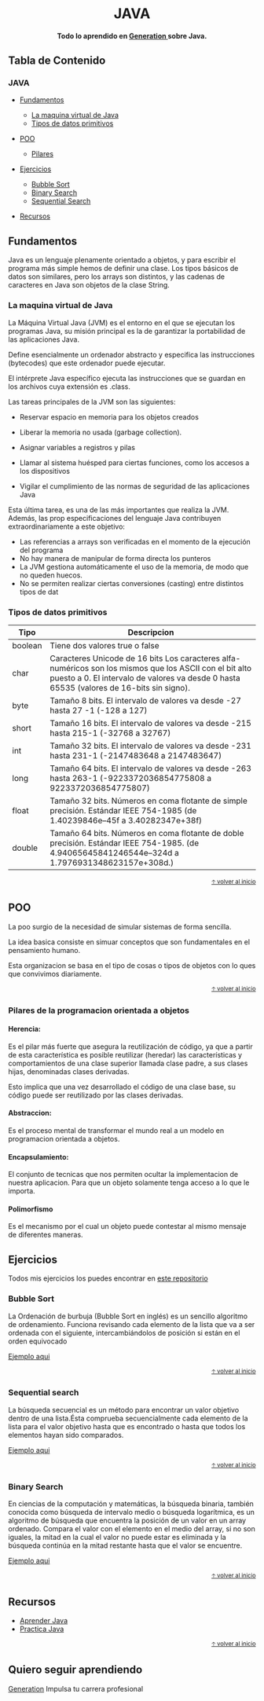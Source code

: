 
<h1 align="center">
  JAVA
</h1>

<h4 align="center"> Todo lo aprendido en  <a href="https://mexico.generation.org/" target="_blank"> Generation </a> sobre Java.</h4>

## Tabla de Contenido

### JAVA

- [Fundamentos](#fundamentos)
  - [La maquina virtual de Java](#la-maquina-virtual-de-java)
  - [Tipos de datos primitivos](#tipos-de-datos-primitivos)

- [POO](#poo)
  - [Pilares](#Pilares-de-la-programacion-orientada-a-objetos)

- [Ejercicios](#ejercicios)
  - [Bubble Sort](#bubble-sort)
  - [Binary Search](#binary-search)
  - [Sequential Search](#Sequential-search)

- [Recursos](#recursos)

## Fundamentos 

Java es un lenguaje plenamente orientado a objetos, y para escribir el programa más simple 
hemos de definir una clase. Los tipos básicos de datos son similares, pero los arrays son distintos, 
y las cadenas de caracteres en Java son objetos de la clase String.
    
 ### La maquina virtual de Java
 
 La Máquina Virtual Java (JVM) es el entorno en el que se ejecutan los programas Java, 
 su misión principal es la de   garantizar la portabilidad de las aplicaciones Java. 
 
 Define esencialmente un ordenador abstracto y especifica las instrucciones (bytecodes) 
 que este ordenador puede ejecutar. 
 
 El intérprete Java específico ejecuta las instrucciones 
 que se guardan en los archivos cuya extensión es .class. 
 
 Las tareas principales de la JVM son las siguientes:
 
  - Reservar espacio en memoria para los objetos creados
  
  - Liberar la memoria no usada (garbage collection).
  
  - Asignar variables a registros y pilas
  
  - Llamar al sistema huésped para ciertas funciones, como los accesos a los dispositivos
  
  - Vigilar el cumplimiento de las normas de seguridad de las aplicaciones Java

Esta última tarea, es una de las más importantes que realiza la JVM. Además, las prop
especificaciones del lenguaje Java contribuyen extraordinariamente a este objetivo: 
  
  - Las referencias a arrays son verificadas en el momento de la ejecución del programa
  - No hay manera de manipular de forma directa los punteros
  - La JVM gestiona automáticamente el uso de la memoria, de modo que no queden huecos.
  - No se permiten realizar ciertas conversiones (casting) entre distintos tipos de dat
  
### Tipos de datos primitivos

   
| Tipo | Descripcion |
| ----- | ---- |
| boolean | Tiene dos valores true o false |
| char | Caracteres Unicode de 16 bits  Los caracteres alfa-numéricos son los mismos que los ASCII con el bit alto puesto a 0. El intervalo de valores va desde 0 hasta 65535 (valores de 16-bits sin signo).   |
| byte |  	Tamaño 8 bits.  El intervalo de valores va desde -27 hasta 27 -1 (-128 a 127)  |
| short | Tamaño 16 bits.  El intervalo de valores va desde -215 hasta 215-1 (-32768 a 32767) |
| int | Tamaño 32 bits.  El intervalo de valores va desde -231 hasta 231-1 (-2147483648 a 2147483647)  |
| long | Tamaño 64 bits. El intervalo de valores va desde -263 hasta  263-1 (-9223372036854775808 a 9223372036854775807)  |
| float |  	Tamaño 32 bits. Números en coma flotante de simple precisión. Estándar IEEE 754-1985  (de 1.40239846e–45f a 3.40282347e+38f)  |
| double |  	Tamaño 64 bits. Números en coma flotante de doble precisión. Estándar IEEE 754-1985. (de 4.94065645841246544e–324d  a 1.7976931348623157e+308d.) |

<div align="right">
  <small><a href="#tabla-de-contenido">🡡 volver al inicio</a></small>
</div>

## POO

La poo surgio de la necesidad de simular sistemas de forma sencilla. 

La idea basica consiste en simuar conceptos que son fundamentales en el 
pensamiento humano. 

Esta organizacion se basa en el tipo de cosas o tipos de objetos con lo ques 
que convivimos diariamente.
    
<div align="right">
  <small><a href="#tabla-de-contenido">🡡 volver al inicio</a></small>
</div>

### Pilares de la programacion orientada a objetos

#### Herencia: 

Es el pilar más fuerte que asegura la reutilización de código, ya que a partir 
de esta característica es posible reutilizar (heredar) las características y 
comportamientos de una clase superior llamada clase padre, a sus clases hijas, 
denominadas clases derivadas. 
    
Esto implica que una vez desarrollado el código de una clase base, su código puede 
ser reutilizado por las clases derivadas.

#### Abstraccion: 

Es el proceso mental de transformar el mundo real a un modelo en programacion orientada 
a objetos.

#### Encapsulamiento:

El conjunto de tecnicas que nos permiten ocultar la implementacion de nuestra aplicacion.
Para que un objeto solamente tenga acceso a lo que le importa.
        
#### Polimorfismo
                
Es el mecanismo por el cual un objeto puede contestar al mismo mensaje de diferentes maneras.

## Ejercicios

Todos mis ejercicios los puedes encontrar en [este repositorio](https://github.com/UrielMendozaG/Java)

### Bubble Sort

La Ordenación de burbuja (Bubble Sort en inglés) es un sencillo algoritmo de ordenamiento. 
Funciona revisando cada elemento de la lista que va a ser ordenada con el siguiente, 
intercambiándolos de posición si están en el orden equivocado

  [Ejemplo aqui](https://github.com/UrielMendozaG/Bubble-Sort)
  
  <div align="right">
  <small><a href="#tabla-de-contenido">🡡 volver al inicio</a></small>
</div>
  
### Sequential search

La búsqueda secuencial es un método para encontrar un 
valor objetivo dentro de una lista.Ésta comprueba secuencialmente cada elemento de la lista 
para el valor objetivo hasta que es encontrado o hasta que todos los elementos hayan sido comparados.

  [Ejemplo aqui](https://github.com/UrielMendozaG/Sequential-Search)
  
  <div align="right">
  <small><a href="#tabla-de-contenido">🡡 volver al inicio</a></small>
</div>
  
### Binary Search

En ciencias de la computación y matemáticas, la búsqueda binaria, también conocida como búsqueda 
de intervalo medio o  búsqueda logarítmica, es un algoritmo de búsqueda que encuentra la posición 
de un valor en un array ordenado.
Compara el valor con el elemento en el medio del array, si no son iguales, la mitad en la cual el 
valor no puede estar es eliminada y la búsqueda continúa en la mitad restante hasta que el valor 
se encuentre. 
    
   [Ejemplo aqui](https://github.com/UrielMendozaG/Binary-Search)
   
<div align="right">
  <small><a href="#tabla-de-contenido">🡡 volver al inicio</a></small>
</div>

## Recursos

- [Aprender Java](http://www.sc.ehu.es/sbweb/fisica/cursoJava/fundamentos/fundamentos.htm)
- [Practica Java](https://codegym.cc/)

<div align="right">
  <small><a href="#tabla-de-contenido">🡡 volver al inicio</a></small>
</div>

## Quiero seguir aprendiendo

[Generation](https://mexico.generation.org/) Impulsa tu carrera profesional
